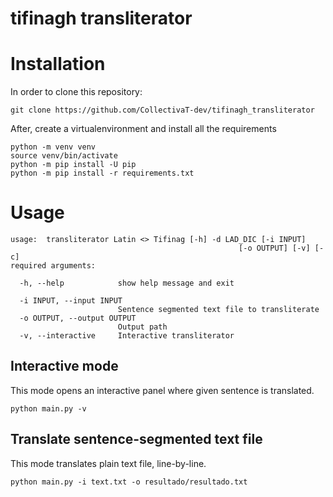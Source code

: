 # tifinagh transliterator


# Installation

In order to clone this repository:
```
git clone https://github.com/CollectivaT-dev/tifinagh_transliterator
```

After, create a virtualenvironment and install all the requirements
```
python -m venv venv
source venv/bin/activate
python -m pip install -U pip
python -m pip install -r requirements.txt
```

# Usage

```
usage:  transliterator Latin <> Tifinag [-h] -d LAD_DIC [-i INPUT]
                                                   [-o OUTPUT] [-v] [-c]
required arguments:

  -h, --help            show help message and exit

  -i INPUT, --input INPUT
                        Sentence segmented text file to transliterate
  -o OUTPUT, --output OUTPUT
                        Output path
  -v, --interactive     Interactive transliterator
```

## Interactive mode

This mode opens an interactive panel where given sentence is translated. 

```
python main.py -v
```

## Translate sentence-segmented text file

This mode translates plain text file, line-by-line.

```
python main.py -i text.txt -o resultado/resultado.txt
```
